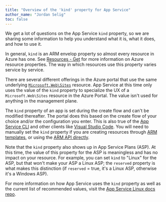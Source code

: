 ```yaml
---
title: "Overview of the 'kind' property for App Service"
author_name: "Jordan Selig"
toc: false
---
```


We get a lot of questions on the App Service `kind` property, so we are sharing some information to help you understand what it is, what it does, and how to use it.

In general, `kind` is an ARM envelop property so almost every resource in Azure has one. See [Resources - Get](https://docs.microsoft.com/rest/api/resources/resources/get) for more information on Azure resource properties. The way in which resources use this property varies service by service.

There are several different offerings in the Azure portal that use the same underlying [`Microsoft.Web\Sites`](https://docs.microsoft.com/en-us/azure/templates/microsoft.web/sites?tabs=json) resource. App Service at this time only uses the value of the `kind` property to specialize the UX of a `Microsoft.Web\Sites` resource in the Azure Portal. The value isn't used for anything in the management plane.

The `kind` property of an app is set during the create flow and can't be modified thereafter. The portal does this based on the create flow of your choice and/or the configuration you enter. This is also true of the [App Service CLI](https://docs.microsoft.com/cli/azure/appservice?view=azure-cli-latest) and other clients like [Visual Studio Code](https://code.visualstudio.com/). You will need to manually set the `kind` property if you are creating resources through [ARM templates](https://docs.microsoft.com/azure/azure-resource-manager/templates/), or using the [ARM API directly](https://docs.microsoft.com/rest/api/resources/).

Note that the `kind` property also shows up in App Service Plans (ASP). At this time, the value of this property for the ASP is meaningless and has no impact on your resource. For example, you can set `kind` to "Linux" for the ASP, but that won't make your ASP a Linux ASP; the `reserved` property is what makes this distinction (if `reserved` = true, it's a Linux ASP, otherwise it's a Windows ASP).

For more information on how App Service uses the `kind` property as well as the current list of recommended values, visit the [App Service Linux docs repo](https://github.com/Azure/app-service-linux-docs/blob/master/Things_You_Should_Know/kind_property.md).
